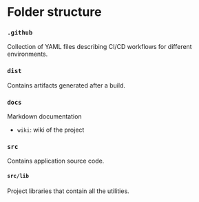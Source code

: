 # Folder structure

### `.github`
Collection of YAML files describing CI/CD workflows for different environments.


### `dist`
Contains artifacts generated after a build.


### `docs`
Markdown documentation

- `wiki`: wiki of the project


### `src`
Contains application source code.

#### `src/lib`
Project libraries that contain all the utilities.

